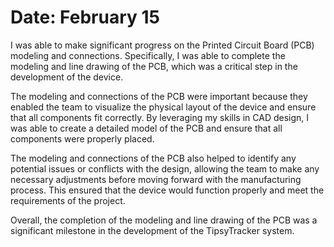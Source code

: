 # Date: February 15

I was able to make significant progress on the Printed Circuit Board (PCB) modeling and connections. Specifically, I was able to complete the modeling and line drawing of the PCB, which was a critical step in the development of the device.

The modeling and connections of the PCB were important because they enabled the team to visualize the physical layout of the device and ensure that all components fit correctly. By leveraging my skills in CAD design, I was able to create a detailed model of the PCB and ensure that all components were properly placed.

The modeling and connections of the PCB also helped to identify any potential issues or conflicts with the design, allowing the team to make any necessary adjustments before moving forward with the manufacturing process. This ensured that the device would function properly and meet the requirements of the project.

Overall, the completion of the modeling and line drawing of the PCB was a significant milestone in the development of the TipsyTracker system.
